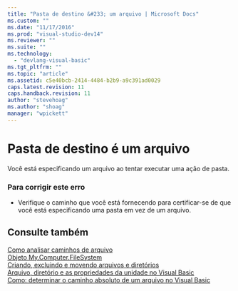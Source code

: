 ```yaml
---
title: "Pasta de destino &#233; um arquivo | Microsoft Docs"
ms.custom: ""
ms.date: "11/17/2016"
ms.prod: "visual-studio-dev14"
ms.reviewer: ""
ms.suite: ""
ms.technology: 
  - "devlang-visual-basic"
ms.tgt_pltfrm: ""
ms.topic: "article"
ms.assetid: c5e40bcb-2414-4484-b2b9-a9c391ad0029
caps.latest.revision: 11
caps.handback.revision: 11
author: "stevehoag"
ms.author: "shoag"
manager: "wpickett"
---
```

# Pasta de destino &#233; um arquivo
Você está especificando um arquivo ao tentar executar uma ação de pasta.  
  
### Para corrigir este erro  
  
-   Verifique o caminho que você está fornecendo para certificar\-se de que você está especificando uma pasta em vez de um arquivo.  
  
## Consulte também  
 [Como analisar caminhos de arquivo](../Topic/How%20to:%20Parse%20File%20Paths%20in%20Visual%20Basic.md)   
 [Objeto My.Computer.FileSystem](/dotnet/visual-basic/language-reference/objects/my-computer-filesystem-object)   
 [Criando, excluindo e movendo arquivos e diretórios](/dotnet/visual-basic/developing-apps/programming/drives-directories-files/creating-deleting-and-moving-files-and-directories)   
 [Arquivo, diretório e as propriedades da unidade no Visual Basic](http://msdn.microsoft.com/pt-br/131593e9-d1b0-4c89-9c03-ae8afc458829)   
 [Como: determinar o caminho absoluto de um arquivo no Visual Basic](http://msdn.microsoft.com/pt-br/4c6769df-e9b9-4b69-bfdf-ce4cfbda30ff)